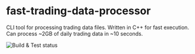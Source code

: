 # fast-trading-data-processor
CLI tool for processing trading data files. Written in C++ for fast execution. Can process ~2GB of daily trading data in ~10 seconds.

![Build & Test status](https://github.com/Mastertrap21/fast-trading-data-processor/actions/workflows/cmake.yml/badge.svg)
